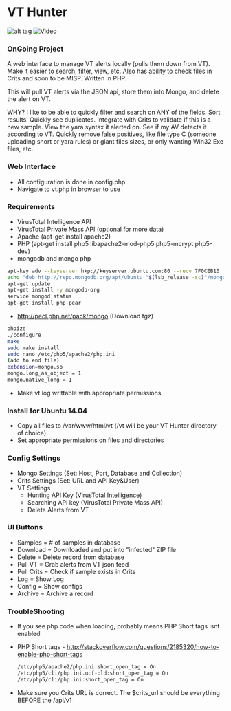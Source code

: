 # VT Hunter
![alt tag](http://i.imgur.com/3j0azyY.jpg)
[![Video](https://blog.majestic.com/wp-content/uploads/2010/10/Video-Icon-crop.png)](https://streamable.com/v83x)

### OnGoing Project

A web interface to manage VT alerts locally (pulls them down from VT). Make it easier to search, filter, view, etc.  Also has ability to check files in Crits and soon to be MISP.  Written in PHP.

This will pull VT alerts via the JSON api, store them into Mongo, and delete the alert on VT.

WHY?  I like to be able to quickly filter and search on ANY of the fields.  Sort results.  Quickly see duplicates.  Integrate with Crits to validate if this is a new sample.  View the yara syntax it alerted on.  See if my AV detects it according to VT.  Quickly remove false positives, like file type C (someone uploading snort or yara rules) or giant files sizes, or only wanting Win32 Exe files, etc.

### Web Interface
  - All configuration is done in config.php
  - Navigate to vt.php in browser to use

### Requirements
  - VirusTotal Intelligence API
  - VirusTotal Private Mass API (optional for more data)
  - Apache (apt-get install apache2)
  - PHP (apt-get install php5 libapache2-mod-php5 php5-mcrypt php5-dev)
  - mongodb and mongo php
  ```sh
  apt-key adv --keyserver hkp://keyserver.ubuntu.com:80 --recv 7F0CEB10
  echo "deb http://repo.mongodb.org/apt/ubuntu "$(lsb_release -sc)"/mongodb-org/3.0 multiverse" | sudo tee /etc/apt/sources.list.d/mongodb-org-3.0.list
  apt-get update
  apt-get install -y mongodb-org
  service mongod status
  apt-get install php-pear
  ```
  
  - http://pecl.php.net/pack/mongo (Download tgz)
    
  ```sh
  phpize
  ./configure
  make
  sudo make install
  sudo nano /etc/php5/apache2/php.ini
  (add to end file)
  extension=mongo.so 
  mongo.long_as_object = 1
  mongo.native_long = 1

  ```
  - Make vt.log writtable with appropriate permissions

### Install for Ubuntu 14.04
  - Copy all files to /var/www/html/vt (/vt will be your VT Hunter directory of choice)
  - Set appropriate permissions on files and directories
  
### Config Settings
  - Mongo Settings (Set: Host, Port, Database and Collection)
  - Crits Settings (Set: URL and API Key&User)
  - VT Settings
    - Hunting API Key (VirusTotal Intelligence)
    - Searching API key (VirusTotal Private Mass API)
    - Delete Alerts from VT

### UI Buttons
  - Samples = # of samples in database
  - Download = Downloaded and put into "infected" ZIP file
  - Delete = Delete record from database
  - Pull VT = Grab alerts from VT json feed
  - Pull Crits = Check if sample exists in Crits
  - Log = Show Log
  - Config = Show configs
  - Archive = Archive a record

### TroubleShooting
  - If you see php code when loading, probably means PHP Short tags isnt enabled
  - PHP Short tags - http://stackoverflow.com/questions/2185320/how-to-enable-php-short-tags
  
    ```sh
    /etc/php5/apache2/php.ini:short_open_tag = On
    /etc/php5/cli/php.ini.ucf-old:short_open_tag = On
    /etc/php5/cli/php.ini:short_open_tag = On
    ```
	
  - Make sure you Crits URL is correct. The $crits_url should be everything BEFORE the /api/v1
